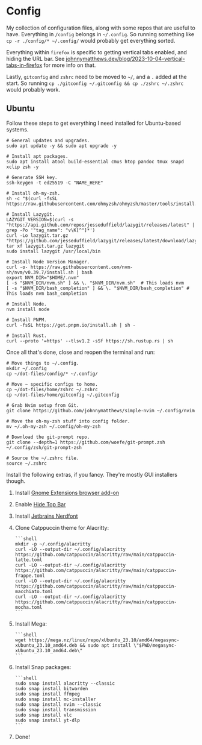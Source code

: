 # Config

My collection of configuration files, along with some repos that are useful to have. Everything in `/config` belongs in `~/.config`. So running something like `cp -r ./config/* ~/.config/` would probably get everything sorted.

Everything within `firefox` is specific to getting vertical tabs enabled, and hiding the URL bar. See [johnnymatthews.dev/blog/2023-10-04-vertical-tabs-in-firefox](https://johnnymatthews.dev/blog/2023-10-04-vertical-tabs-in-firefox/) for more info on that.

Lastly, `gitconfig` and `zshrc` need to be moved to `~/`, and a `.` added at the start. So running `cp ./gitconfig ~/.gitconfig && cp ./zshrc ~/.zshrc` would probably work.

## Ubuntu

Follow these steps to get everything I need installed for Ubuntu-based systems.

```shell
# General updates and upgrades.
sudo apt update -y && sudo apt upgrade -y

# Install apt packages.
sudo apt install atool build-essential cmus htop pandoc tmux snapd xclip zsh -y

# Generate SSH key.
ssh-keygen -t ed25519 -C "NAME_HERE"

# Install oh-my-zsh.
sh -c "$(curl -fsSL https://raw.githubusercontent.com/ohmyzsh/ohmyzsh/master/tools/install.sh)"

# Install Lazygit.
LAZYGIT_VERSION=$(curl -s "https://api.github.com/repos/jesseduffield/lazygit/releases/latest" | grep -Po '"tag_name": "v\K[^"]*')
curl -Lo lazygit.tar.gz "https://github.com/jesseduffield/lazygit/releases/latest/download/lazygit_${LAZYGIT_VERSION}_Linux_x86_64.tar.gz"
tar xf lazygit.tar.gz lazygit
sudo install lazygit /usr/local/bin

# Install Node Version Manager.
curl -o- https://raw.githubusercontent.com/nvm-sh/nvm/v0.39.7/install.sh | bash
export NVM_DIR="$HOME/.nvm"
[ -s "$NVM_DIR/nvm.sh" ] && \. "$NVM_DIR/nvm.sh"  # This loads nvm
[ -s "$NVM_DIR/bash_completion" ] && \. "$NVM_DIR/bash_completion" # This loads nvm bash_completion

# Install Node.
nvm install node

# Install PNPM.
curl -fsSL https://get.pnpm.io/install.sh | sh -

# Install Rust.
curl --proto '=https' --tlsv1.2 -sSf https://sh.rustup.rs | sh
```

Once all that's done, close and reopen the terminal and run:

```shell
# Move things to ~/.config.
mkdir ~/.config
cp ~/dot-files/config/* ~/.config/

# Move ~ specific configs to home.
cp ~/dot-files/home/zshrc ~/.zshrc
cp ~/dot-files/home/gitconfig ~/.gitconfig

# Grab Nvim setup from Git.
git clone https://github.com/johnnymatthews/simple-nvim ~/.config/nvim

# Move the oh-my-zsh stuff into config folder.
mv ~/.oh-my-zsh ~/.config/oh-my-zsh

# Download the git-prompt repo.
git clone --depth=1 https://github.com/woefe/git-prompt.zsh ~/.config/zsh/git-prompt-zsh

# Source the ~/.zshrc file.
source ~/.zshrc
```

Install the following extras, if you fancy. They're mostly GUI installers though.

1.  Install [Gnome Extensions browser add-on](https://extensions.gnome.org/)
1.  Enable [Hide Top Bar](https://extensions.gnome.org/extension/545/hide-top-bar/)
1.  Install [Jetbrains Nerdfont](https://www.nerdfonts.com/font-downloads)
1.  Clone Catppuccin theme for Alacritty:

        ```shell
        mkdir -p ~/.config/alacritty
        curl -LO --output-dir ~/.config/alacritty https://github.com/catppuccin/alacritty/raw/main/catppuccin-latte.toml
        curl -LO --output-dir ~/.config/alacritty https://github.com/catppuccin/alacritty/raw/main/catppuccin-frappe.toml
        curl -LO --output-dir ~/.config/alacritty https://github.com/catppuccin/alacritty/raw/main/catppuccin-macchiato.toml
        curl -LO --output-dir ~/.config/alacritty https://github.com/catppuccin/alacritty/raw/main/catppuccin-mocha.toml
        ```

1.  Install Mega:

        ```shell
        wget https://mega.nz/linux/repo/xUbuntu_23.10/amd64/megasync-xUbuntu_23.10_amd64.deb && sudo apt install \"$PWD/megasync-xUbuntu_23.10_amd64.deb\"
        ```

1.  Install Snap packages:

        ```shell
        sudo snap install alacritty --classic
        sudo snap install bitwarden
        sudo snap install ffmpeg
        sudo snap install mc-installer
        sudo snap install nvim --classic
        sudo snap install transmission
        sudo snap install vlc
        sudo snap install yt-dlp
        ```

1. Done!
